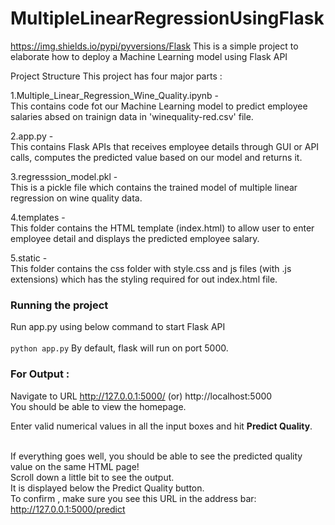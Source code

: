 # MultipleLinearRegressionUsingFlask
https://img.shields.io/pypi/pyversions/Flask
This is a simple project to elaborate how to deploy a Machine Learning model using Flask API

Project Structure
This project has four major parts :

1.Multiple_Linear_Regression_Wine_Quality.ipynb - <br/>
This contains code fot our Machine Learning model to predict employee salaries absed on trainign data in 'winequality-red.csv' file.

2.app.py -<br/>
This contains Flask APIs that receives employee details through GUI or API calls, computes the predicted value based on our model and returns it.

3.regresssion_model.pkl -<br/>
This is a pickle file which contains the trained model of multiple linear regression on wine quality data.

4.templates - <br/>
This folder contains the HTML template (index.html) to allow user to enter employee detail and displays the predicted employee salary.

5.static - <br/>
This folder contains the css folder with style.css and js files (with .js extensions) which has the styling required for out index.html file.

### Running the project

Run app.py using below command to start Flask API<br/><br/>
      `python app.py`
By default, flask will run on port 5000.<br/>

### For Output : 
Navigate to URL http://127.0.0.1:5000/ (or) http://localhost:5000<br/>
You should be able to view the homepage.<br/>

Enter valid numerical values in all the input boxes and hit **Predict Quality**.<br/><br/>

If everything goes well, you should be able to see the predicted quality value on the same HTML page! <br/>
Scroll down a little bit to see the output.<br/>
It is displayed below the Predict Quality button.<br/>
To confirm , make sure you see this URL in the address bar: http://127.0.0.1:5000/predict
